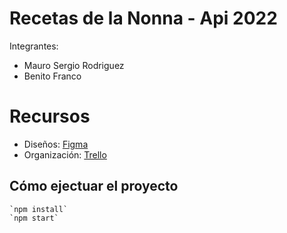 # Recetas de la Nonna - Api 2022
Integrantes: 
- Mauro Sergio Rodriguez
- Benito Franco

# Recursos
- Diseños: [Figma](https://www.figma.com/file/BVhd6RaNCfAbsIybVJfqCb/Recetas%2FLaNonna?node-id=0%3A1)
- Organización: [Trello](https://trello.com/b/bqHku5YC/nonna-api2022)

## Cómo ejectuar el proyecto
    `npm install`
    `npm start`
